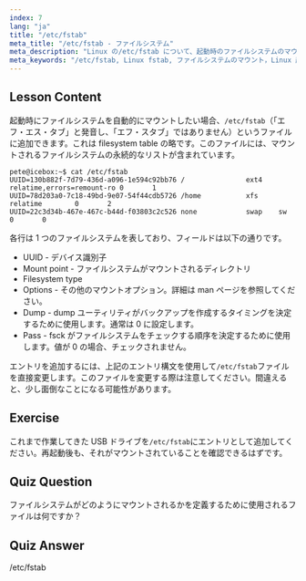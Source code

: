 ```yaml
---
index: 7
lang: "ja"
title: "/etc/fstab"
meta_title: "/etc/fstab - ファイルシステム"
meta_description: "Linux の/etc/fstab について、起動時のファイルシステムのマウント設定方法、デバイスエントリの管理方法を学びます。初心者向けの fstab ガイドです！"
meta_keywords: "/etc/fstab, Linux fstab, ファイルシステムのマウント，Linux 起動，fstab チュートリアル，初心者，ガイド"
---
```


## Lesson Content

起動時にファイルシステムを自動的にマウントしたい場合、`/etc/fstab`（「エフ・エス・タブ」と発音し、「エフ・スタブ」ではありません）というファイルに追加できます。これは filesystem table の略です。このファイルには、マウントされるファイルシステムの永続的なリストが含まれています。

```plaintext
pete@icebox:~$ cat /etc/fstab
UUID=130b882f-7d79-436d-a096-1e594c92bb76 /               ext4    relatime,errors=remount-ro 0       1
UUID=78d203a0-7c18-49bd-9e07-54f44cdb5726 /home           xfs     relatime        0       2
UUID=22c3d34b-467e-467c-b44d-f03803c2c526 none            swap    sw              0       0
```

各行は 1 つのファイルシステムを表しており、フィールドは以下の通りです。

- UUID - デバイス識別子
- Mount point - ファイルシステムがマウントされるディレクトリ
- Filesystem type
- Options - その他のマウントオプション。詳細は man ページを参照してください。
- Dump - dump ユーティリティがバックアップを作成するタイミングを決定するために使用します。通常は 0 に設定します。
- Pass - fsck がファイルシステムをチェックする順序を決定するために使用します。値が 0 の場合、チェックされません。

エントリを追加するには、上記のエントリ構文を使用して`/etc/fstab`ファイルを直接変更します。このファイルを変更する際は注意してください。間違えると、少し面倒なことになる可能性があります。

## Exercise

これまで作業してきた USB ドライブを`/etc/fstab`にエントリとして追加してください。再起動後も、それがマウントされていることを確認できるはずです。

## Quiz Question

ファイルシステムがどのようにマウントされるかを定義するために使用されるファイルは何ですか？

## Quiz Answer

/etc/fstab
